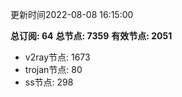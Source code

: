 更新时间2022-08-08 16:15:00

**总订阅: 64**
**总节点: 7359**
**有效节点: 2051**
- v2ray节点: 1673
- trojan节点: 80
- ss节点: 298
